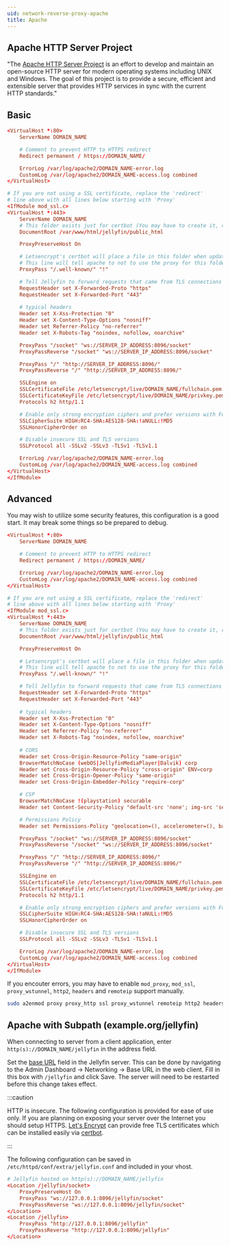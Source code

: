 ```yaml
---
uid: network-reverse-proxy-apache
title: Apache
---
```


## Apache HTTP Server Project

"The [Apache HTTP Server Project](https://httpd.apache.org/) is an effort to develop and maintain an open-source HTTP server for modern operating systems including UNIX and Windows. The goal of this project is to provide a secure, efficient and extensible server that provides HTTP services in sync with the current HTTP standards."

## Basic

```conf
<VirtualHost *:80>
    ServerName DOMAIN_NAME

    # Comment to prevent HTTP to HTTPS redirect
    Redirect permanent / https://DOMAIN_NAME/

    ErrorLog /var/log/apache2/DOMAIN_NAME-error.log
    CustomLog /var/log/apache2/DOMAIN_NAME-access.log combined
</VirtualHost>

# If you are not using a SSL certificate, replace the 'redirect'
# line above with all lines below starting with 'Proxy'
<IfModule mod_ssl.c>
<VirtualHost *:443>
    ServerName DOMAIN_NAME
    # This folder exists just for certbot (You may have to create it, chown and chmod it to give apache permission to read it)
    DocumentRoot /var/www/html/jellyfin/public_html

    ProxyPreserveHost On

    # Letsencrypt's certbot will place a file in this folder when updating/verifying certs
    # This line will tell apache to not to use the proxy for this folder.
    ProxyPass "/.well-known/" "!"

    # Tell Jellyfin to forward requests that came from TLS connections
    RequestHeader set X-Forwarded-Proto "https"
    RequestHeader set X-Forwarded-Port "443"
    
    # typical headers
    Header set X-Xss-Protection "0"
    Header set X-Content-Type-Options "nosniff"
    Header set Referrer-Policy "no-referrer"
    Header set X-Robots-Tag "noindex, nofollow, noarchive"

    ProxyPass "/socket" "ws://SERVER_IP_ADDRESS:8096/socket"
    ProxyPassReverse "/socket" "ws://SERVER_IP_ADDRESS:8096/socket"

    ProxyPass "/" "http://SERVER_IP_ADDRESS:8096/"
    ProxyPassReverse "/" "http://SERVER_IP_ADDRESS:8096/"

    SSLEngine on
    SSLCertificateFile /etc/letsencrypt/live/DOMAIN_NAME/fullchain.pem
    SSLCertificateKeyFile /etc/letsencrypt/live/DOMAIN_NAME/privkey.pem
    Protocols h2 http/1.1

    # Enable only strong encryption ciphers and prefer versions with Forward Secrecy
    SSLCipherSuite HIGH:RC4-SHA:AES128-SHA:!aNULL:!MD5
    SSLHonorCipherOrder on

    # Disable insecure SSL and TLS versions
    SSLProtocol all -SSLv2 -SSLv3 -TLSv1 -TLSv1.1

    ErrorLog /var/log/apache2/DOMAIN_NAME-error.log
    CustomLog /var/log/apache2/DOMAIN_NAME-access.log combined
</VirtualHost>
</IfModule>
```

## Advanced
You may wish to utilize some security features, this configuration is a good start. It may break some things so be prepared to debug.

```conf
<VirtualHost *:80>
    ServerName DOMAIN_NAME

    # Comment to prevent HTTP to HTTPS redirect
    Redirect permanent / https://DOMAIN_NAME/

    ErrorLog /var/log/apache2/DOMAIN_NAME-error.log
    CustomLog /var/log/apache2/DOMAIN_NAME-access.log combined
</VirtualHost>

# If you are not using a SSL certificate, replace the 'redirect'
# line above with all lines below starting with 'Proxy'
<IfModule mod_ssl.c>
<VirtualHost *:443>
    ServerName DOMAIN_NAME
    # This folder exists just for certbot (You may have to create it, chown and chmod it to give apache permission to read it)
    DocumentRoot /var/www/html/jellyfin/public_html

    ProxyPreserveHost On

    # Letsencrypt's certbot will place a file in this folder when updating/verifying certs
    # This line will tell apache to not to use the proxy for this folder.
    ProxyPass "/.well-known/" "!"

    # Tell Jellyfin to forward requests that came from TLS connections
    RequestHeader set X-Forwarded-Proto "https"
    RequestHeader set X-Forwarded-Port "443"
    
    # typical headers
    Header set X-Xss-Protection "0"
    Header set X-Content-Type-Options "nosniff"
    Header set Referrer-Policy "no-referrer"
    Header set X-Robots-Tag "noindex, nofollow, noarchive"
    
    # CORS
    Header set Cross-Origin-Resource-Policy "same-origin"
    BrowserMatchNoCase (webOS|JellyfinMediaPlayer|Dalvik) corp
    Header set Cross-Origin-Resource-Policy "cross-origin" ENV=corp
    Header set Cross-Origin-Opener-Policy "same-origin"
    Header set Cross-Origin-Embedder-Policy "require-corp"

    # CSP
    BrowserMatchNoCase !(playstation) securable
    Header set Content-Security-Policy "default-src 'none'; img-src 'self' https://i.ytimg.com https://image.tmdb.org https://m.media-amazon.com data:; script-src 'self' blob: https://www.youtube.com https://www.gstatic.com; media-src 'self' blob:; style-src 'self' 'unsafe-inline'; manifest-src 'self' ; font-src 'self'; connect-src 'self'; frame-src 'self' https://www.youtube.com; frame-ancestors 'none'; base-uri 'self'" ENV=securable

    # Permissions Policy
    Header set Permissions-Policy "geolocation=(), accelerometer=(), battery=(), ambient-light-sensor=(), clipboard-read=(), clipboard-write=(), display-capture=(), xr-spatial-tracking=(), interest-cohort=(), keyboard-map=(), local-fonts=(), magnetometer=(), sync-xhr=(), microphone=(), payment=(), publickey-credentials-get=(), document-domain=(), bluetooth=(), camera=(), gamepad=(self), usb=(self), encrypted-media=(), autoplay=(self \"https://www.youtube.com\"), fullscreen=(self), cast=(self), picture-in-picture=(self \"https://www.youtube.com\")"

    ProxyPass "/socket" "ws://SERVER_IP_ADDRESS:8096/socket"
    ProxyPassReverse "/socket" "ws://SERVER_IP_ADDRESS:8096/socket"

    ProxyPass "/" "http://SERVER_IP_ADDRESS:8096/"
    ProxyPassReverse "/" "http://SERVER_IP_ADDRESS:8096/"

    SSLEngine on
    SSLCertificateFile /etc/letsencrypt/live/DOMAIN_NAME/fullchain.pem
    SSLCertificateKeyFile /etc/letsencrypt/live/DOMAIN_NAME/privkey.pem
    Protocols h2 http/1.1

    # Enable only strong encryption ciphers and prefer versions with Forward Secrecy
    SSLCipherSuite HIGH:RC4-SHA:AES128-SHA:!aNULL:!MD5
    SSLHonorCipherOrder on

    # Disable insecure SSL and TLS versions
    SSLProtocol all -SSLv2 -SSLv3 -TLSv1 -TLSv1.1

    ErrorLog /var/log/apache2/DOMAIN_NAME-error.log
    CustomLog /var/log/apache2/DOMAIN_NAME-access.log combined
</VirtualHost>
</IfModule>
```

If you encouter errors, you may have to enable `mod_proxy`, `mod_ssl`, `proxy_wstunnel`, `http2`, `headers` and `remoteip` support manually.

```bash
sudo a2enmod proxy proxy_http ssl proxy_wstunnel remoteip http2 headers
```

## Apache with Subpath (example.org/jellyfin)

When connecting to server from a client application, enter `http(s)://DOMAIN_NAME/jellyfin` in the address field.

Set the [base URL](/docs/general/networking#base-url) field in the Jellyfin server. This can be done by navigating to the Admin Dashboard -> Networking -> Base URL in the web client. Fill in this box with `/jellyfin` and click Save. The server will need to be restarted before this change takes effect.

:::caution

HTTP is insecure. The following configuration is provided for ease of use only. If you are planning on exposing your server over the Internet you should setup HTTPS. [Let's Encrypt](https://letsencrypt.org/getting-started/) can provide free TLS certificates which can be installed easily via [certbot](https://certbot.eff.org/).

:::

The following configuration can be saved in `/etc/httpd/conf/extra/jellyfin.conf` and included in your vhost.

```conf
# Jellyfin hosted on http(s)://DOMAIN_NAME/jellyfin
<Location /jellyfin/socket>
    ProxyPreserveHost On
    ProxyPass "ws://127.0.0.1:8096/jellyfin/socket"
    ProxyPassReverse "ws://127.0.0.1:8096/jellyfin/socket"
</Location>
<Location /jellyfin>
    ProxyPass "http://127.0.0.1:8096/jellyfin"
    ProxyPassReverse "http://127.0.0.1:8096/jellyfin"
</Location>
```
